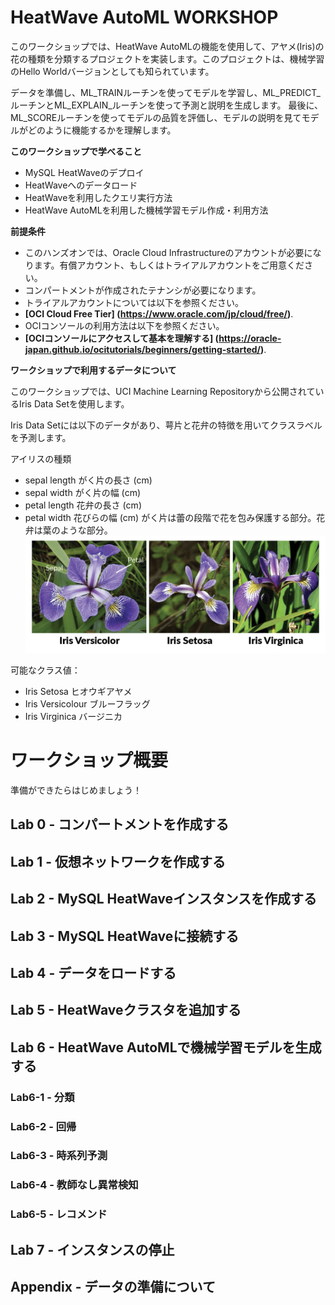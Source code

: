 # HeatWave AutoML WORKSHOP

このワークショップでは、HeatWave AutoMLの機能を使用して、アヤメ(Iris)の花の種類を分類するプロジェクトを実装します。このプロジェクトは、機械学習のHello Worldバージョンとしても知られています。

データを準備し、ML_TRAINルーチンを使ってモデルを学習し、ML_PREDICT_ルーチンとML_EXPLAIN_ルーチンを使って予測と説明を生成します。
最後に、ML_SCOREルーチンを使ってモデルの品質を評価し、モデルの説明を見てモデルがどのように機能するかを理解します。

**このワークショップで学べること**
-	MySQL HeatWaveのデプロイ
-	HeatWaveへのデータロード
-	HeatWaveを利用したクエリ実行方法
-	HeatWave AutoMLを利用した機械学習モデル作成・利用方法


**前提条件**
-  このハンズオンでは、Oracle Cloud Infrastructureのアカウントが必要になります。有償アカウント、もしくはトライアルアカウントをご用意ください。
-  コンパートメントが作成されたテナンシが必要になります。
-  トライアルアカウントについては以下を参照ください。
- **[OCI Cloud Free Tier]
(https://www.oracle.com/jp/cloud/free/)**. 
-  OCIコンソールの利用方法は以下を参照ください。
- **[OCIコンソールにアクセスして基本を理解する]
(https://oracle-japan.github.io/ocitutorials/beginners/getting-started/)**. 

**ワークショップで利用するデータについて**

このワークショップでは、UCI Machine Learning Repositoryから公開されているIris Data Setを使用します。

Iris Data Setには以下のデータがあり、萼片と花弁の特徴を用いてクラスラベルを予測します。

アイリスの種類
-  sepal length がく片の長さ (cm)
-  sepal width  がく片の幅 (cm)
-  petal length 花弁の長さ (cm)
-  petal width  花びらの幅 (cm)
がく片は蕾の段階で花を包み保護する部分。花弁は葉のような部分。
![Iris画像](./iris-flowers.png)

可能なクラス値：
-  Iris Setosa      ヒオウギアヤメ
-  Iris Versicolour ブルーフラッグ
-  Iris Virginica   バージニカ



# ワークショップ概要
準備ができたらはじめましょう！

## Lab 0 - コンパートメントを作成する

## Lab 1 - 仮想ネットワークを作成する

## Lab 2 - MySQL HeatWaveインスタンスを作成する

## Lab 3 - MySQL HeatWaveに接続する

## Lab 4 - データをロードする

## Lab 5 - HeatWaveクラスタを追加する

## Lab 6 - HeatWave AutoMLで機械学習モデルを生成する
### Lab6-1 - 分類
### Lab6-2 - 回帰
### Lab6-3 - 時系列予測
### Lab6-4 - 教師なし異常検知
### Lab6-5 - レコメンド

## Lab 7 - インスタンスの停止

## Appendix - データの準備について
